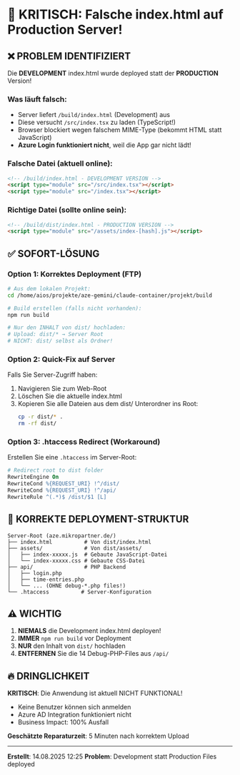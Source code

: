 # 🚨 KRITISCH: Falsche index.html auf Production Server!

## ❌ PROBLEM IDENTIFIZIERT

Die **DEVELOPMENT** index.html wurde deployed statt der **PRODUCTION** Version!

### Was läuft falsch:
- Server liefert `/build/index.html` (Development) aus
- Diese versucht `/src/index.tsx` zu laden (TypeScript!)
- Browser blockiert wegen falschem MIME-Type (bekommt HTML statt JavaScript)
- **Azure Login funktioniert nicht**, weil die App gar nicht lädt!

### Falsche Datei (aktuell online):
```html
<!-- /build/index.html - DEVELOPMENT VERSION -->
<script type="module" src="/src/index.tsx"></script>
<script type="module" src="/index.tsx"></script>
```

### Richtige Datei (sollte online sein):
```html
<!-- /build/dist/index.html - PRODUCTION VERSION -->
<script type="module" src="/assets/index-[hash].js"></script>
```

## ✅ SOFORT-LÖSUNG

### Option 1: Korrektes Deployment (FTP)
```bash
# Aus dem lokalen Projekt:
cd /home/aios/projekte/aze-gemini/claude-container/projekt/build

# Build erstellen (falls nicht vorhanden):
npm run build

# Nur den INHALT von dist/ hochladen:
# Upload: dist/* → Server Root
# NICHT: dist/ selbst als Ordner!
```

### Option 2: Quick-Fix auf Server
Falls Sie Server-Zugriff haben:
1. Navigieren Sie zum Web-Root
2. Löschen Sie die aktuelle index.html
3. Kopieren Sie alle Dateien aus dem dist/ Unterordner ins Root:
   ```bash
   cp -r dist/* .
   rm -rf dist/
   ```

### Option 3: .htaccess Redirect (Workaround)
Erstellen Sie eine `.htaccess` im Server-Root:
```apache
# Redirect root to dist folder
RewriteEngine On
RewriteCond %{REQUEST_URI} !^/dist/
RewriteCond %{REQUEST_URI} !^/api/
RewriteRule ^(.*)$ /dist/$1 [L]
```

## 📁 KORREKTE DEPLOYMENT-STRUKTUR

```
Server-Root (aze.mikropartner.de/)
├── index.html          # Von dist/index.html
├── assets/             # Von dist/assets/
│   ├── index-xxxxx.js  # Gebaute JavaScript-Datei
│   └── index-xxxxx.css # Gebaute CSS-Datei
├── api/                # PHP Backend
│   ├── login.php
│   ├── time-entries.php
│   └── ... (OHNE debug-*.php files!)
└── .htaccess          # Server-Konfiguration
```

## ⚠️ WICHTIG

1. **NIEMALS** die Development index.html deployen!
2. **IMMER** `npm run build` vor Deployment
3. **NUR** den Inhalt von `dist/` hochladen
4. **ENTFERNEN** Sie die 14 Debug-PHP-Files aus `/api/`

## 🔥 DRINGLICHKEIT

**KRITISCH**: Die Anwendung ist aktuell NICHT FUNKTIONAL!
- Keine Benutzer können sich anmelden
- Azure AD Integration funktioniert nicht
- Business Impact: 100% Ausfall

**Geschätzte Reparaturzeit**: 5 Minuten nach korrektem Upload

---
**Erstellt**: 14.08.2025 12:25
**Problem**: Development statt Production Files deployed